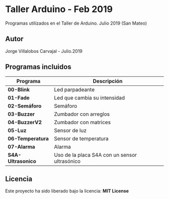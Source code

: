 # Taller Arduino - Feb 2019
Programas utilizados en el Taller de Arduino. Julio 2019 (San Mateo)

## Autor
Jorge Villalobos Carvajal - Julio.2019

## Programas incluidos

Programa | Descripción
------ | -----------
**00-Blink** | Led parpadeante
**01-Fade** | Led que cambia su intensidad
**02-Semáforo** | Semáforo
**03-Buzzer** | Zumbador con arreglos
**04-BuzzerV2** |  Zumbador con matrices
**05-Luz** | Sensor de luz
**06-Temperatura** | Sensor de temperatura
**07-Alarma** |  Alarma
**S4A-Ultrasonico** |  Uso de la placa S4A con un sensor ultrasónico

## Licencia
Este proyecto ha sido liberado bajo la licencia: **MIT License**
